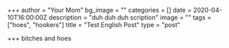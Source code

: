 +++
author = "Your Mom"
bg_image = ""
categories = []
date = 2020-04-10T16:00:00Z
description = "duh duh duh scription"
image = ""
tags = ["hoes", "hookers"]
title = "Test English Post"
type = "post"

+++
bitches and hoes